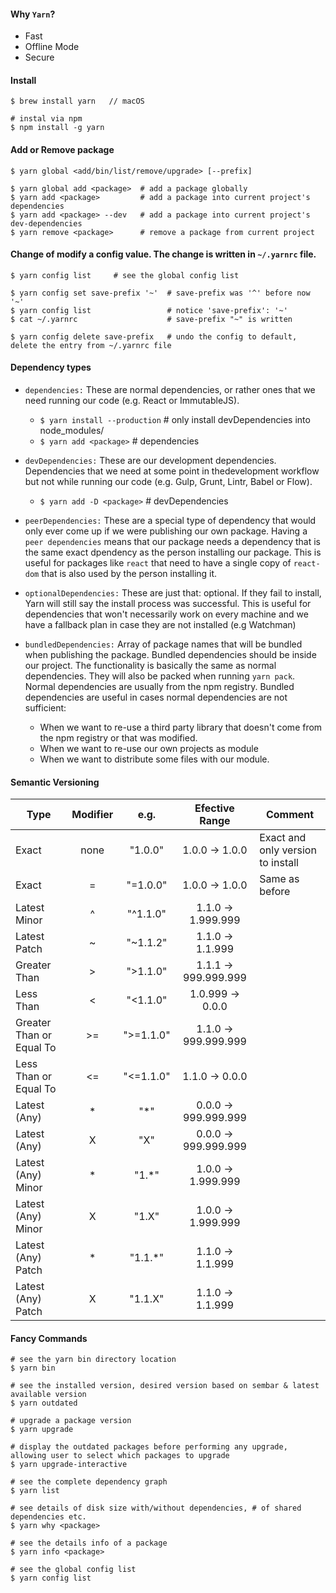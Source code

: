 #### Why `Yarn`?
- Fast
- Offline Mode
- Secure

#### Install
```
$ brew install yarn   // macOS

# instal via npm 
$ npm install -g yarn
```

#### Add or Remove package

```
$ yarn global <add/bin/list/remove/upgrade> [--prefix]

$ yarn global add <package>  # add a package globally
$ yarn add <package>         # add a package into current project's dependencies
$ yarn add <package> --dev   # add a package into current project's dev-dependencies
$ yarn remove <package>      # remove a package from current project

```

#### Change of modify a config value. The change is written in `~/.yarnrc` file.
```
$ yarn config list     # see the global config list

$ yarn config set save-prefix '~'  # save-prefix was '^' before now '~'
$ yarn config list                 # notice 'save-prefix': '~'
$ cat ~/.yarnrc                    # save-prefix "~" is written

$ yarn config delete save-prefix   # undo the config to default, delete the entry from ~/.yarnrc file
```

#### Dependency types

- `dependencies:` These are normal dependencies, or rather ones that we need running our code (e.g. React or ImmutableJS).
  - `$ yarn install --production` # only install devDependencies into node_modules/
  - `$ yarn add <package>` # dependencies

- `devDependencies:` These are our development dependencies. Dependencies that we need at some point in thedevelopment workflow but not while running our code (e.g. Gulp, Grunt, Lintr, Babel or Flow).
  - `$ yarn add -D <package>` # devDependencies

- `peerDependencies:` These are a special type of dependency that would only ever come up if we were publishing our own package. Having a `peer dependencies` means that our package needs a dependency that is the same exact dpendency as the person installing our package. This is useful for packages like `react` that need to have a single copy of `react-dom` that is also used by the person installing it.

- `optionalDependencies:` These are just that: optional. If they fail to install, Yarn will still say the install process was successful. This is useful for dependencies that won't necessarily work on every machine and we have a fallback plan in case they are not installed (e.g Watchman)

- `bundledDependencies:` Array of package names that will be bundled when publishing the package. Bundled dependencies should be inside our project. The functionality is basically the same as normal dependencies. They will also be packed when running `yarn pack`. Normal dependencies are usually from the npm registry. Bundled dependencies are useful in cases normal dependencies are not sufficient:

  - When we want to re-use a third party library that doesn't come from the npm registry or that was modified.
  - When we want to re-use our own projects as module
  - When we want to distribute some files with our module.


#### Semantic Versioning

| Type                    |Modifier |   e.g.    | Efective Range         | Comment                |
| --------                |:-------:|  :-------: |  :-----------:         | -------------          |
| Exact                   | none    |  "1.0.0"  | 1.0.0 -> 1.0.0         | Exact and only version to install 
| Exact                   | =       | "=1.0.0"  | 1.0.0 -> 1.0.0         | Same as before |
| Latest Minor            | ^       |  "^1.1.0" | 1.1.0 -> 1.999.999     | 
| Latest Patch            | ~       | "~1.1.2"  | 1.1.0 -> 1.1.999       |
| Greater Than            | >       | ">1.1.0"  | 1.1.1 -> 999.999.999   |
| Less Than               | <       | "<1.1.0"  | 1.0.999 -> 0.0.0       |
| Greater Than or Equal To| >=      | ">=1.1.0" | 1.1.0 -> 999.999.999   |
| Less Than or Equal To   | <=      | "<=1.1.0" | 1.1.0 -> 0.0.0         |
| Latest (Any)            | *       | "*"       | 0.0.0 -> 999.999.999   |
| Latest (Any)            | X       | "X"       | 0.0.0 -> 999.999.999   |
| Latest (Any) Minor      | *       | "1.*"     | 1.0.0 -> 1.999.999     |
| Latest (Any) Minor      | X       | "1.X"     | 1.0.0 -> 1.999.999     |
| Latest (Any) Patch      | *       | "1.1.*"   | 1.1.0 -> 1.1.999       |
| Latest (Any) Patch      | X       | "1.1.X"   | 1.1.0 -> 1.1.999       |

#### Fancy Commands

```
# see the yarn bin directory location
$ yarn bin

# see the installed version, desired version based on sembar & latest available version
$ yarn outdated

# upgrade a package version
$ yarn upgrade

# display the outdated packages before performing any upgrade, allowing user to select which packages to upgrade
$ yarn upgrade-interactive

# see the complete dependency graph
$ yarn list

# see details of disk size with/without dependencies, # of shared dependencies etc.
$ yarn why <package>

# see the details info of a package
$ yarn info <package>

# see the global config list
$ yarn config list
```